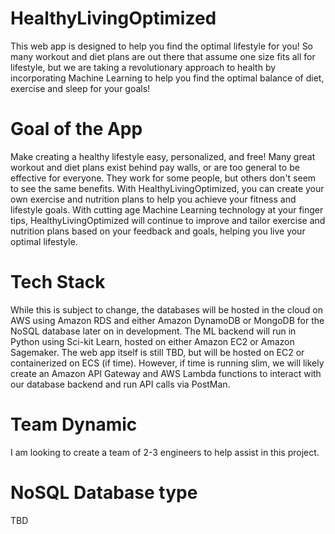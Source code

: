 # HealthyLivingOptimized
This web app is designed to help you find the optimal lifestyle for you! So many workout and diet plans are out there that assume one size fits all for lifestyle, but we are taking a revolutionary approach to health by incorporating Machine Learning to help you find the optimal balance of diet, exercise and sleep for your goals!

# Goal of the App
Make creating a healthy lifestyle easy, personalized, and free! Many great workout and diet plans exist behind pay walls, or are too general to be effective for everyone.  They work for some people, but others don't seem to see the same benefits. With HealthyLivingOptimized, you can create your own exercise and nutrition plans to help you achieve your fitness and lifestyle goals. With cutting age Machine Learning technology at your finger tips, HealthyLivingOptimized will continue to improve and tailor exercise and nutrition plans based on your feedback and goals, helping you live your optimal lifestyle.

# Tech Stack
While this is subject to change, the databases will be hosted in the cloud on AWS using Amazon RDS and either Amazon DynamoDB or MongoDB for the NoSQL database later on in development.  The ML backend will run in Python using Sci-kit Learn, hosted on either Amazon EC2 or Amazon Sagemaker.  The web app itself is still TBD, but will be hosted on EC2 or containerized on ECS (if time).  However, if time is running slim, we will likely create an Amazon API Gateway and AWS Lambda functions to interact with our database backend and run API calls via PostMan.

# Team Dynamic
I am looking to create a team of 2-3 engineers to help assist in this project.

# NoSQL Database type
TBD
